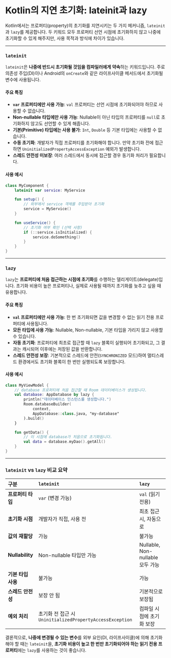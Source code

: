 # Kotlin의 지연 초기화: lateinit과 lazy

Kotlin에서는 프로퍼티(property)의 초기화를 지연시키는 두 가지 메커니즘, `lateinit`과 `lazy`를 제공합니다. 두 키워드 모두 프로퍼티 선언 시점에 초기화하지 않고 나중에 초기화할 수 있게 해주지만, 사용 목적과 방식에 차이가 있습니다.

---

### `lateinit`

`lateinit`은 **나중에 반드시 초기화될 것임을 컴파일러에게 약속**하는 키워드입니다. 주로 의존성 주입(DI)이나 Android의 `onCreate`와 같은 라이프사이클 메서드에서 초기화될 변수에 사용됩니다.

#### 주요 특징
- **`var` 프로퍼티에만 사용 가능**: `val` 프로퍼티는 선언 시점에 초기화되어야 하므로 사용할 수 없습니다.
- **Non-nullable 타입에만 사용 가능**: Nullable이 아닌 타입의 프로퍼티를 `null`로 초기화하지 않고도 선언할 수 있게 해줍니다.
- **기본(Primitive) 타입에는 사용 불가**: `Int`, `Double` 등 기본 타입에는 사용할 수 없습니다.
- **수동 초기화**: 개발자가 직접 프로퍼티를 초기화해야 합니다. 만약 초기화 전에 접근하면 `UninitializedPropertyAccessException` 예외가 발생합니다.
- **스레드 안전성 미보장**: 여러 스레드에서 동시에 접근할 경우 동기화 처리가 필요합니다.

#### 사용 예시
```kotlin
class MyComponent {
    lateinit var service: MyService

    fun setup() {
        // 외부에서 service 객체를 주입받아 초기화
        service = MyService()
    }

    fun useService() {
        // 초기화 여부 확인 (선택 사항)
        if (::service.isInitialized) {
            service.doSomething()
        }
    }
}
```

---

### `lazy`

`lazy`는 **프로퍼티에 처음 접근하는 시점에 초기화**를 수행하는 델리게이트(delegate)입니다. 초기화 비용이 높은 프로퍼티나, 실제로 사용될 때까지 초기화를 늦추고 싶을 때 유용합니다.

#### 주요 특징
- **`val` 프로퍼티에만 사용 가능**: 한 번 초기화되면 값을 변경할 수 없는 읽기 전용 프로퍼티에 사용됩니다.
- **모든 타입에 사용 가능**: Nullable, Non-nullable, 기본 타입을 가리지 않고 사용할 수 있습니다.
- **자동 초기화**: 프로퍼티에 최초로 접근할 때 `lazy` 블록이 실행되어 초기화되고, 그 결과는 캐시되어 이후에는 저장된 값을 반환합니다.
- **스레드 안전성 보장**: 기본적으로 스레드에 안전(`SYNCHRONIZED` 모드)하여 멀티스레드 환경에서도 초기화 블록이 한 번만 실행되도록 보장합니다.

#### 사용 예시
```kotlin
class MyViewModel {
    // database 프로퍼티에 처음 접근할 때 Room 데이터베이스가 생성됩니다.
    val database: AppDatabase by lazy {
        println("데이터베이스 인스턴스를 생성합니다.")
        Room.databaseBuilder(
            context,
            AppDatabase::class.java, "my-database"
        ).build()
    }

    fun getData() {
        // 이 시점에 database가 처음으로 초기화됩니다.
        val data = database.myDao().getAll()
    }
}
```

---

### `lateinit` vs `lazy` 비교 요약

| 구분 | `lateinit` | `lazy` |
| :--- | :--- | :--- |
| **프로퍼티 타입** | `var` (변경 가능) | `val` (읽기 전용) |
| **초기화 시점** | 개발자가 직접, 사용 전 | 최초 접근 시, 자동으로 |
| **값의 재할당** | 가능 | 불가능 |
| **Nullability** | Non-nullable 타입만 가능 | Nullable, Non-nullable 모두 가능 |
| **기본 타입 사용**| 불가능 | 가능 |
| **스레드 안전성** | 보장 안 됨 | 기본적으로 보장됨 |
| **예외 처리** | 초기화 전 접근 시 `UninitializedPropertyAccessException` | 컴파일 시점에 초기화 보장 |

결론적으로, **나중에 변경될 수 있는 변수**를 외부 요인(DI, 라이프사이클)에 의해 초기화해야 할 때는 `lateinit`을, **초기화 비용이 높고 한 번만 초기화되어야 하는 읽기 전용 프로퍼티**에는 `lazy`를 사용하는 것이 좋습니다.
